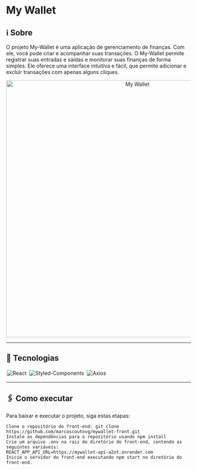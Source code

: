 # My Wallet

## ℹ️ Sobre

O projeto My-Wallet é uma aplicação de gerenciamento de finanças. Com ele, você pode criar e acompanhar suas transações. O My-Wallet permite registrar suas entradas e saídas e monitorar suas finanças de forma simples. Ele oferece uma interface intuitiva e fácil, que permite adicionar e excluir transações com apenas alguns cliques.
<p align="center">
  <img width="700" alt="My Wallet" src="https://user-images.githubusercontent.com/95102911/236885662-c365187c-1202-4f10-aaf1-40912291500b.png">
</p>

<hr/>

## 📌 Tecnologias

<p align='rigth'>
<img style='margin: 2px;' src='https://img.shields.io/badge/react-%2320232a.svg?style=for-the-badge&logo=react&logoColor=%2361DAFB' alt='React'/>
<img style='margin: 2px;' src='https://img.shields.io/badge/styled--components-DB7093?style=for-the-badge&logo=styled-components&logoColor=white' alt='Styled-Components'/>
<img style='margin: 2px;' src='https://img.shields.io/badge/axios-800080?style=for-the-badge&logo=axios&logoColor=white' alt='Axios'/>
</p>
<hr/>

## 🖇 Como executar

Para baixar e executar o projeto, siga estas etapas:

    Clone o repositório do front-end: git clone https://github.com/marcoscoutovg/mywallet-front.git
    Instale as dependências para o repositório usando npm install
    Crie um arquivo .env na raiz do diretório do front-end, contendo as seguintes variáveis:
    REACT_APP_API_URL=https://mywallet-api-a2ot.onrender.com
    Inicie o servidor do front-end executando npm start no diretório do front-end.
